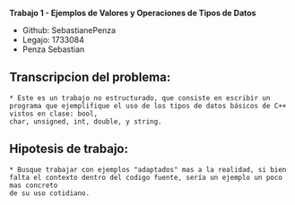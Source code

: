  **Trabajo 1 - Ejemplos de Valores y Operaciones
de Tipos de Datos**

- Github: SebastianePenza
- Legajo: 1733084
- Penza Sebastian

## Transcripcion del problema: 
    * Este es un trabajo no estructurado, que consiste en escribir un programa que ejemplifique el uso de los tipos de datos básicos de C++ vistos en clase: bool,
    char, unsigned, int, double, y string.

## Hipotesis de trabajo:
    * Busque trabajar con ejemplos "adaptados" mas a la realidad, si bien falta el contexto dentro del codigo fuente, sería un ejemplo un poco mas concreto
    de su uso cotidiano.